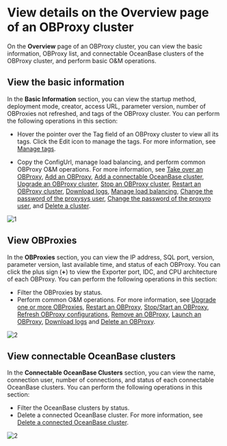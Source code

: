 # View details on the Overview page of an OBProxy cluster

On the **Overview** page of an OBProxy cluster, you can view the basic information, OBProxy list, and connectable OceanBase clusters of the OBProxy cluster, and perform basic O&M operations.

## View the basic information

In the **Basic Information** section, you can view the startup method, deployment mode, creator, access URL, parameter version, number of OBProxies not refreshed, and tags of the OBProxy cluster. You can perform the following operations in this section:

* Hover the pointer over the Tag field of an OBProxy cluster to view all its tags. Click the Edit icon to manage the tags. For more information, see [Manage tags](../../1600.system-management-features/800.manage-tags/100.tags-overview.md).

* Copy the ConfigUrl, manage load balancing, and perform common OBProxy O&M operations. For more information, see [Take over an OBProxy](../400.manage-a-obproxy-server/200.take-over-an-obproxy.md), [Add an OBProxy](../400.manage-a-obproxy-server/100.add-an-obproxy.md), [Add a connectable OceanBase cluster](200.add-a-connectable-oceanbase-cluster.md), [Upgrade an OBProxy cluster](600.upgrade-an-obproxy-cluster.md), [Stop an OBProxy cluster](650.stop-an-obproxy-cluster.md), [Restart an OBProxy cluster](700.restarts-all-obproxy-nodes-in-the-obproxy-cluster.md), [Download logs](../../1300.log-service/200.download-log.md), [Manage load balancing](300.manage-load-balancing.md), [Change the password of the proxysys user](350.change-the-password.md), [Change the password of the proxyro user](400.change-the-password-of-the-proxyro-user.md), and [Delete a cluster](500.delete-an-obproxy-cluster.md).

![1](https://obbusiness-private.oss-cn-shanghai.aliyuncs.com/doc/img/ocp/422/obproxy%E9%9B%86%E7%BE%A4%E8%AF%A6%E6%83%851.png)

## View OBProxies

In the **OBProxies** section, you can view the IP address, SQL port, version, parameter version, last available time, and status of each OBProxy. You can click the plus sign (**+**) to view the Exporter port, IDC, and CPU architecture of each OBProxy. You can perform the following operations in this section:

* Filter the OBProxies by status.
* Perform common O&M operations. For more information, see [Upgrade one or more OBProxies](600.upgrade-an-obproxy-cluster.md), [Restart an OBProxy](../400.manage-a-obproxy-server/400.restart-an-obproxy.md), [Stop/Start an OBProxy](../400.manage-a-obproxy-server/450.stop-or-start-an-obproxy.md), [Refresh OBProxy configurations](../400.manage-a-obproxy-server/800.refresh-obproxy-configurations.md), [Remove an OBProxy](../400.manage-a-obproxy-server/500.remove-an-obproxy.md), [Launch an OBProxy](../400.manage-a-obproxy-server/600.launch-an-obproxy.md), [Download logs](../../1300.log-service/200.download-log.md) and [Delete an OBProxy](../400.manage-a-obproxy-server/300.delete-an-obproxy.md).

![2](https://obbusiness-private.oss-cn-shanghai.aliyuncs.com/doc/img/ocp/422/obproxy%E9%9B%86%E7%BE%A4%E5%88%97%E8%A1%A811.png)

## View connectable OceanBase clusters

In the **Connectable OceanBase Clusters** section, you can view the name, connection user, number of connections, and status of each connectable OceanBase clusters. You can perform the following operations in this section:

* Filter the OceanBase clusters by status.
* Delete a connected OceanBase cluster. For more information, see [Delete a connected OceanBase cluster](800.delete-a-connected-oceanbase-cluster.md).

![2](https://obbusiness-private.oss-cn-shanghai.aliyuncs.com/doc/img/ocp/422/%E5%8F%AF%E8%BF%9E%E6%8E%A5ob%E9%9B%86%E7%BE%A41.png)
